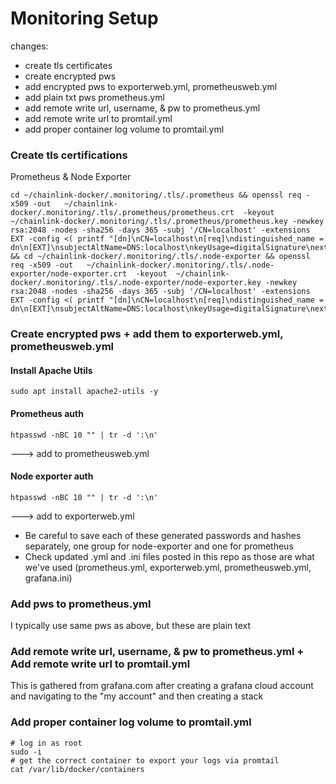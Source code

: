 # Monitoring Setup

changes:

- create tls certificates
- create encrypted pws
- add encrypted pws to exporterweb.yml, prometheusweb.yml
- add plain txt pws prometheus.yml
- add remote write url, username, & pw to prometheus.yml
- add remote write url to promtail.yml
- add proper container log volume to promtail.yml

### Create tls certifications

Prometheus & Node Exporter
```
cd ~/chainlink-docker/.monitoring/.tls/.prometheus && openssl req -x509 -out   ~/chainlink-docker/.monitoring/.tls/.prometheus/prometheus.crt  -keyout  ~/chainlink-docker/.monitoring/.tls/.prometheus/prometheus.key -newkey rsa:2048 -nodes -sha256 -days 365 -subj '/CN=localhost' -extensions EXT -config <( printf "[dn]\nCN=localhost\n[req]\ndistinguished_name = dn\n[EXT]\nsubjectAltName=DNS:localhost\nkeyUsage=digitalSignature\nextendedKeyUsage=serverAuth") && cd ~/chainlink-docker/.monitoring/.tls/.node-exporter && openssl req -x509 -out   ~/chainlink-docker/.monitoring/.tls/.node-exporter/node-exporter.crt  -keyout  ~/chainlink-docker/.monitoring/.tls/.node-exporter/node-exporter.key -newkey rsa:2048 -nodes -sha256 -days 365 -subj '/CN=localhost' -extensions EXT -config <( printf "[dn]\nCN=localhost\n[req]\ndistinguished_name = dn\n[EXT]\nsubjectAltName=DNS:localhost\nkeyUsage=digitalSignature\nextendedKeyUsage=serverAuth")
```

### Create encrypted pws + add them to exporterweb.yml, prometheusweb.yml

#### Install Apache Utils
```
sudo apt install apache2-utils -y
```
#### Prometheus auth
```
htpasswd -nBC 10 "" | tr -d ':\n'
```
---> add to prometheusweb.yml

#### Node exporter auth
```
htpasswd -nBC 10 "" | tr -d ':\n'
```
---> add to exporterweb.yml

  - Be careful to save each of these generated passwords and hashes separately, one group for node-exporter and one for prometheus
  - Check updated .yml and .ini files posted in this repo as those are what we've used (prometheus.yml, exporterweb.yml, prometheusweb.yml, grafana.ini)
  
### Add pws to prometheus.yml
 
 I typically use same pws as above, but these are plain text
 
 
### Add remote write url, username, & pw to prometheus.yml + Add remote write url to promtail.yml
 
 This is gathered from grafana.com after creating a grafana cloud account and navigating to the "my account" and then creating a stack
 
### Add proper container log volume to promtail.yml

```
# log in as root
sudo -i 
# get the correct container to export your logs via promtail
cat /var/lib/docker/containers
```




 
